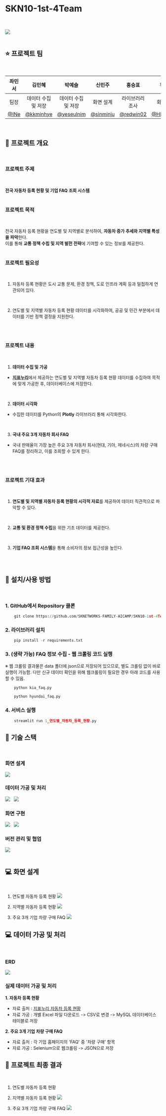 # SKN10-1st-4Team
<br/>

![](https://cdn.imweb.me/upload/S20240314bd10436a7991a/41a9769cc44e6.png)
<br/>
<br/>

## ⭐ 프로젝트 팀
<br/>

| 좌민서 | 김민혜 | 박예슬 | 신민주 | 홍승표 | 황인호 |
| :---: | :---: | :---: | :---: | :---: | :---: |
| 팀장 | 데이터 수집 및 저장 | 데이터 수집 및 저장 | 화면 설계 | 라이브러리 조사 | 화면 설계
| [@INe](https://github.com/INe904) | [@kkminhye](https://github.com/kkminhye) | [@yeseulnim](https://github.com/yeseulnim) | [@sinminju](https://github.com/sinminju) | [@redwin02](https://github.com/redwin-02) | [@HIHO9999](https://github.com/HIHO999) |
<br/>

## 📌 프로젝트 개요
<br/>

### 프로젝트 주제
<br/>

**전국 자동차 등록 현황 및 기업 FAQ 조회 시스템**
<br/>
<br/>

### 프로젝트 목적
<br/>

전국 자동차 등록 현황을 연도별 및 지역별로 분석하여, **자동차 증가 추세와 지역별 특성을 파악**한다.<br/>
이를 통해 **교통 정책 수립 및 지역 발전 전략**에 기여할 수 있는 정보를 제공한다.
<br/>
<br/>

### 프로젝트 필요성
<br/>

1. 자동차 등록 현황은 도시 교통 문제, 환경 정책, 도로 인프라 계획 등과 밀접하게 연관되어 있다.
<br/>

2. 연도별 및 지역별 자동차 등록 현황 데이터를 시각화하여, 공공 및 민간 부분에서 데이터를 기반 정책 결정을 지원한다.
<br/>
<br/>

### 프로젝트 내용
<br/>

 1. **데이터 수집 및 가공**<br/>
- <b>[지표누리](https://www.index.go.kr/unity/potal/main/EachDtlPageDetail.do?idx_cd=1257)</b>에서 제공하는 연도별 및 지역별 자동차 등록 현황 데이터를 수집하여 목적에 맞게 가공한 후, 데이터베이스에 저장한다.
<br/>

2. **데이터 시각화**<br/>
- 수집한 데이터를 Python의 **Plotly** 라이브러리 통해 시각화한다.
<br/>

3. **국내 주요 3개 자동차 회사 FAQ**<br/>
- 국내 판매율이 가장 높은 주요 3개 자동차 회사(현대, 기아, 제네시스)의 차량 구매 FAQ를 정리하고, 이를 조회할 수 있게 한다.
<br/>
<br/>

### 프로젝트 기대 효과
<br/>

1. **연도별 및 지역별 자동차 등록 현황의 시각적 자료**를 제공하여 데이터 직관적으로 파악할 수 있다.
<br/>

2. **교통 및 환경 정책 수립**을 위한 기초 데이터를 제공한다.
<br/>

3. **기업 FAQ 조회 시스템**을 통해 소비자의 정보 접근성을 높인다.
<br/>
<br/>

## 📌 설치/사용 방법
<br/>

### 1. GitHub에서 Repository 클론

```python
    git clone https://github.com/SKNETWORKS-FAMILY-AICAMP/SKN10-1st-4Team.git
```
### 2. 라이브러리 설치
```python
    pip install -r requirements.txt
```

### 3. (생략 가능) FAQ 정보 수집 - 웹 크롤링 코드 실행
※ 웹 크롤링 결과물은 data 폴더에 json으로 저장되어 있으므로, 별도 크롤링 없이 바로 실행이 가능함. 다만 신규 데이터 확인을 위해 웹크롤링이 필요한 경우 아래 코드를 사용할 수 있음.
```python
    python kia_faq.py
```
```python
    python hyundai_faq.py
```
### 4. 서비스 실행
```python
    streamlit run 1_연도별_자동차_등록_현황.py
```


## 📌 기술 스택
<br/>

### 화면 설계

![](https://img.shields.io/badge/Figma-F24E1E?style=for-the-badge&logo=figma&logoColor=white)
<br/>

### 데이터 가공 및 처리

![](https://img.shields.io/badge/MySQL-4479A1?style=for-the-badge&logo=mysql&logoColor=white) &nbsp; ![](https://img.shields.io/badge/python-3670A0?style=for-the-badge&logo=python&logoColor=white)
<br/>

### 화면 구현

![](https://img.shields.io/badge/python-3670A0?style=for-the-badge&logo=python&logoColor=white) &nbsp; ![](https://img.shields.io/badge/streamlit-FF0000?style=for-the-badge&logo=streamlit&logoColor=white)
<br/>

### 버전 관리 및 협업

![](https://img.shields.io/badge/github-000000?style=for-the-badge&logo=github&logoColor=white)
<br/>
<br/>

## 💻 화면 설계
<br/>

1. 연도별 자동차 등록 현황
![](/images/figma1.png)

2. 지역별 자동차 등록 현황
![](/images/figma2.png)

3. 주요 3개 기업 차량 구매 FAQ
![](/images/figma3.png)

## 💻 데이터 가공 및 처리
<br/>

### ERD 

![](/images/erd.png)


### 실제 데이터 가공 및 처리

**1. 자동차 등록 현황**
- 자료 출처 : [지표누리 자동차 등록 현황](https://www.index.go.kr/unity/potal/main/EachDtlPageDetail.do?idx_cd=1257)
- 자료 가공 : 개별 Excel 파일 다운로드 -> CSV로 변경 -> MySQL 데이터베이스 테이블로 저장

**2. 주요 3개 기업 차량 구매 FAQ**
- 자료 출처 : 각 기업 홈페이지의 'FAQ' 중 '차량 구매' 항목
- 자료 가공 : Selenium으로 웹크롤링 -> JSON으로 저장 



## 📌 프로젝트 최종 결과
<br/>

1. 연도별 자동차 등록 현황

2. 지역별 자동차 등록 현황
![](/images/final_screen2.png)

3. 주요 3개 기업 차량 구매 FAQ
![](/images/final_screen3.png)
